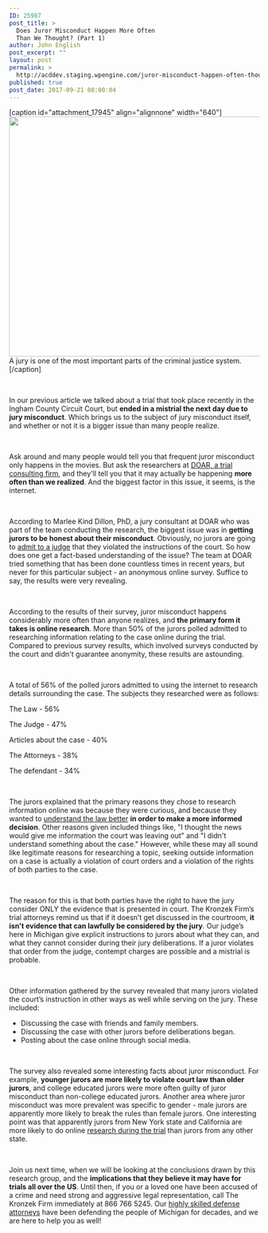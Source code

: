 ```yaml
---
ID: 25987
post_title: >
  Does Juror Misconduct Happen More Often
  Than We Thought? (Part 1)
author: John English
post_excerpt: ""
layout: post
permalink: >
  http://acddev.staging.wpengine.com/juror-misconduct-happen-often-thought-part-1.html
published: true
post_date: 2017-09-21 08:00:04
---
```

[caption id="attachment_17945" align="alignnone" width="640"]<img class="size-full wp-image-17945" src="http://acddev.staging.wpengine.com/wp-content/uploads/2017/05/courtroom-898931_640.jpg" alt="" width="640" height="481" /> A jury is one of the most important parts of the criminal justice system.[/caption]

&nbsp;

<span style="font-weight: 400;">In our previous article we talked about a trial that took place recently in the Ingham County Circuit Court, but </span><b>ended in a mistrial the next day due to jury misconduct</b><span style="font-weight: 400;">. Which brings us to the subject of jury misconduct itself, and whether or not it is a bigger issue than many people realize. </span>

&nbsp;

<span style="font-weight: 400;">Ask around and many people would tell you that frequent juror misconduct only happens in the movies. But ask the researchers at </span><a href="https://www.doar.com/"><span style="font-weight: 400;">DOAR, a trial consulting firm</span></a><span style="font-weight: 400;">, and they'll tell you that it may actually be happening </span><b>more often than we realized</b><span style="font-weight: 400;">. And the biggest factor in this issue, it seems, is the internet.</span>

&nbsp;

<span style="font-weight: 400;">According to Marlee Kind Dillon, PhD, a jury consultant at DOAR who was part of the team conducting the research, the biggest issue was in </span><b>getting jurors to be honest about their misconduct</b><span style="font-weight: 400;">. Obviously, no jurors are going to </span><a href="https://acddev.staging.wpengine.com/sentencing-options.html"><span style="font-weight: 400;">admit to a judge</span></a><span style="font-weight: 400;"> that they violated the instructions of the court. So how does one get a fact-based understanding of the issue? The team at DOAR tried something that has been done countless times in recent years, but never for this particular subject - an anonymous online survey. Suffice to say, the results were very revealing.</span>

&nbsp;

<span style="font-weight: 400;">According to the results of their survey, juror misconduct happens considerably more often than anyone realizes, and </span><b>the primary form it takes is online research</b><span style="font-weight: 400;">. More than 50% of the jurors polled admitted to researching information relating to the case online during the trial. Compared to previous survey results, which involved surveys conducted by the court and didn't guarantee anonymity, these results are astounding.</span>

&nbsp;

<span style="font-weight: 400;">A total of 56% of the polled jurors admitted to using the internet to research details surrounding the case. The subjects they researched were as follows:</span>

<span style="font-weight: 400;">The Law - 56%</span>

<span style="font-weight: 400;">The Judge - 47%</span>

<span style="font-weight: 400;">Articles about the case - 40%</span>

<span style="font-weight: 400;">The Attorneys - 38%</span>

<span style="font-weight: 400;">The defendant - 34%</span>

&nbsp;

<span style="font-weight: 400;">The jurors explained that the primary reasons they chose to research information online was because they were curious, and because they wanted to </span><a href="https://acddev.staging.wpengine.com/felony-information.html"><span style="font-weight: 400;">understand the law better</span></a> <b>in order to make a more informed decision</b><span style="font-weight: 400;">. Other reasons given included things like, "I thought the news would give me information the court was leaving out" and "I didn't understand something about the case." However, while these may all sound like legitimate reasons for researching a topic, seeking outside information on a case is actually a violation of court orders and a violation of the rights of both parties to the case. </span>

&nbsp;

<span style="font-weight: 400;">The reason for this is that both parties have the right to have the jury consider ONLY the evidence that is presented in court. The Kronzek Firm’s trial attorneys remind us that if it doesn’t get discussed in the courtroom, </span><b>it isn't evidence that can lawfully be considered by the jury</b><span style="font-weight: 400;">. Our judge’s here in Michigan give explicit instructions to jurors about what they can, and what they cannot consider during their jury deliberations. If a juror violates that order from the judge, contempt charges are possible and a mistrial is probable. </span>

&nbsp;

<span style="font-weight: 400;">Other information gathered by the survey revealed that many jurors violated the court’s instruction in other ways as well while serving on the jury. These included:</span>
<ul>
 	<li style="font-weight: 400;"><span style="font-weight: 400;">Discussing the case with friends and family members.</span></li>
 	<li style="font-weight: 400;"><span style="font-weight: 400;">Discussing the case with other jurors before deliberations began.</span></li>
 	<li style="font-weight: 400;"><span style="font-weight: 400;">Posting about the case online through social media.</span></li>
</ul>
&nbsp;

<span style="font-weight: 400;">The survey also revealed some interesting facts about juror misconduct. For example, </span><b>younger jurors are more likely to violate court law than older jurors</b><span style="font-weight: 400;">, and college educated jurors were more often guilty of juror misconduct than non-college educated jurors. Another area where juror misconduct was more prevalent was specific to gender - male jurors are apparently more likely to break the rules than female jurors. One interesting point was that apparently jurors from New York state and California are more likely to do online </span><a href="https://acddev.staging.wpengine.com/pre-arrest-help-from-us.html"><span style="font-weight: 400;">research during the trial</span></a><span style="font-weight: 400;"> than jurors from any other state.</span>

&nbsp;

<span style="font-weight: 400;">Join us next time, when we will be looking at the conclusions drawn by this research group, and the </span><b>implications that they believe it may have for trials all over the US</b><span style="font-weight: 400;">. Until then, if you or a loved one have been accused of a crime and need strong and aggressive legal representation, call The Kronzek Firm immediately at 866 766 5245. Our </span><a href="https://acddev.staging.wpengine.com/trial-attorneys.html"><span style="font-weight: 400;">highly skilled defense attorneys</span></a><span style="font-weight: 400;"> have been defending the people of Michigan for decades, and we are here to help you as well!</span>

&nbsp;